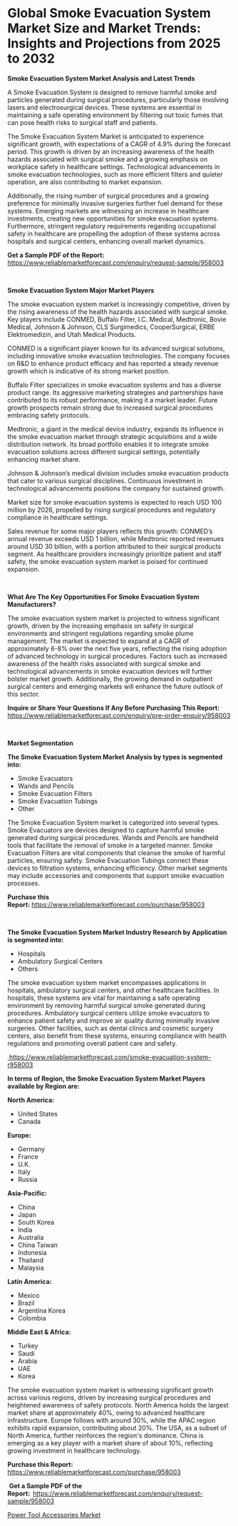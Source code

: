 <p><h1>Global Smoke Evacuation System Market Size and Market Trends: Insights and Projections from 2025 to 2032</h1></p><p><strong>Smoke Evacuation System Market Analysis and Latest Trends</strong></p>
<p><p>A Smoke Evacuation System is designed to remove harmful smoke and particles generated during surgical procedures, particularly those involving lasers and electrosurgical devices. These systems are essential in maintaining a safe operating environment by filtering out toxic fumes that can pose health risks to surgical staff and patients. </p><p>The Smoke Evacuation System Market is anticipated to experience significant growth, with expectations of a CAGR of 4.9% during the forecast period. This growth is driven by an increasing awareness of the health hazards associated with surgical smoke and a growing emphasis on workplace safety in healthcare settings. Technological advancements in smoke evacuation technologies, such as more efficient filters and quieter operation, are also contributing to market expansion. </p><p>Additionally, the rising number of surgical procedures and a growing preference for minimally invasive surgeries further fuel demand for these systems. Emerging markets are witnessing an increase in healthcare investments, creating new opportunities for smoke evacuation systems. Furthermore, stringent regulatory requirements regarding occupational safety in healthcare are propelling the adoption of these systems across hospitals and surgical centers, enhancing overall market dynamics.</p></p>
<p><strong>Get a Sample PDF of the Report:&nbsp;</strong> <a href="https://www.reliablemarketforecast.com/enquiry/request-sample/958003?utm_campaign=1832&utm_medium=2&utm_source=Github&utm_content=ia&utm_term=17022025&utm_id=smoke-evacuation-system">https://www.reliablemarketforecast.com/enquiry/request-sample/958003</a></p>
<p>&nbsp;</p>
<p><strong>Smoke Evacuation System Major Market Players</strong></p>
<p><p>The smoke evacuation system market is increasingly competitive, driven by the rising awareness of the health hazards associated with surgical smoke. Key players include CONMED, Buffalo Filter, I.C. Medical, Medtronic, Bovie Medical, Johnson & Johnson, CLS Surgimedics, CooperSurgical, ERBE Elektromedizin, and Utah Medical Products.</p><p>CONMED is a significant player known for its advanced surgical solutions, including innovative smoke evacuation technologies. The company focuses on R&D to enhance product efficacy and has reported a steady revenue growth which is indicative of its strong market position.</p><p>Buffalo Filter specializes in smoke evacuation systems and has a diverse product range. Its aggressive marketing strategies and partnerships have contributed to its robust performance, making it a market leader. Future growth prospects remain strong due to increased surgical procedures embracing safety protocols.</p><p>Medtronic, a giant in the medical device industry, expands its influence in the smoke evacuation market through strategic acquisitions and a wide distribution network. Its broad portfolio enables it to integrate smoke evacuation solutions across different surgical settings, potentially enhancing market share.</p><p>Johnson & Johnson’s medical division includes smoke evacuation products that cater to various surgical disciplines. Continuous investment in technological advancements positions the company for sustained growth. </p><p>Market size for smoke evacuation systems is expected to reach USD 100 million by 2026, propelled by rising surgical procedures and regulatory compliance in healthcare settings. </p><p>Sales revenue for some major players reflects this growth: CONMED’s annual revenue exceeds USD 1 billion, while Medtronic reported revenues around USD 30 billion, with a portion attributed to their surgical products segment. As healthcare providers increasingly prioritize patient and staff safety, the smoke evacuation system market is poised for continued expansion.</p></p>
<p>&nbsp;</p>
<p><strong>What Are The Key Opportunities For Smoke Evacuation System Manufacturers?</strong></p>
<p><p>The smoke evacuation system market is projected to witness significant growth, driven by the increasing emphasis on safety in surgical environments and stringent regulations regarding smoke plume management. The market is expected to expand at a CAGR of approximately 6-8% over the next five years, reflecting the rising adoption of advanced technology in surgical procedures. Factors such as increased awareness of the health risks associated with surgical smoke and technological advancements in smoke evacuation devices will further bolster market growth. Additionally, the growing demand in outpatient surgical centers and emerging markets will enhance the future outlook of this sector.</p></p>
<p><strong>Inquire or Share Your Questions If Any Before Purchasing This Report:</strong> <a href="https://www.reliablemarketforecast.com/enquiry/pre-order-enquiry/958003?utm_campaign=1832&utm_medium=2&utm_source=Github&utm_content=ia&utm_term=17022025&utm_id=smoke-evacuation-system">https://www.reliablemarketforecast.com/enquiry/pre-order-enquiry/958003</a></p>
<p>&nbsp;</p>
<p><strong>Market Segmentation</strong></p>
<p><strong>The Smoke Evacuation System Market Analysis by types is segmented into:</strong></p>
<p><ul><li>Smoke Evacuators</li><li>Wands and Pencils</li><li>Smoke Evacuation Filters</li><li>Smoke Evacuation Tubings</li><li>Other</li></ul></p>
<p><p>The Smoke Evacuation System market is categorized into several types. Smoke Evacuators are devices designed to capture harmful smoke generated during surgical procedures. Wands and Pencils are handheld tools that facilitate the removal of smoke in a targeted manner. Smoke Evacuation Filters are vital components that cleanse the smoke of harmful particles, ensuring safety. Smoke Evacuation Tubings connect these devices to filtration systems, enhancing efficiency. Other market segments may include accessories and components that support smoke evacuation processes.</p></p>
<p><strong>Purchase this Report:&nbsp;</strong><a href="https://www.reliablemarketforecast.com/purchase/958003?utm_campaign=1832&utm_medium=2&utm_source=Github&utm_content=ia&utm_term=17022025&utm_id=smoke-evacuation-system">https://www.reliablemarketforecast.com/purchase/958003</a></p>
<p>&nbsp;</p>
<p><strong>The Smoke Evacuation System Market Industry Research by Application is segmented into:</strong></p>
<p><ul><li>Hospitals</li><li>Ambulatory Surgical Centers</li><li>Others</li></ul></p>
<p><p>The smoke evacuation system market encompasses applications in hospitals, ambulatory surgical centers, and other healthcare facilities. In hospitals, these systems are vital for maintaining a safe operating environment by removing harmful surgical smoke generated during procedures. Ambulatory surgical centers utilize smoke evacuators to enhance patient safety and improve air quality during minimally invasive surgeries. Other facilities, such as dental clinics and cosmetic surgery centers, also benefit from these systems, ensuring compliance with health regulations and promoting overall patient care and safety.</p></p>
<p><a href="https://www.reliablemarketforecast.com/smoke-evacuation-system-r958003?utm_campaign=1832&utm_medium=2&utm_source=Github&utm_content=ia&utm_term=17022025&utm_id=smoke-evacuation-system">&nbsp;https://www.reliablemarketforecast.com/smoke-evacuation-system-r958003</a></p>
<p><strong>In terms of Region, the Smoke Evacuation System Market Players available by Region are:</strong></p>
<p>
    <p> <strong> North America: </strong>
        <ul>
            <li>United States</li>
            <li>Canada</li>
        </ul>
        </p> 
    <p> <strong> Europe: </strong>
        <ul>
            <li>Germany</li>
            <li>France</li>
            <li>U.K.</li>
            <li>Italy</li>
            <li>Russia</li>
        </ul>
        </p> 
    <p> <strong> Asia-Pacific: </strong>
        <ul>
            <li>China</li>
            <li>Japan</li>
            <li>South Korea</li>
            <li>India</li>
            <li>Australia</li>
            <li>China Taiwan</li>
            <li>Indonesia</li>
            <li>Thailand</li>
            <li>Malaysia</li>
        </ul>
        </p> 
    <p> <strong> Latin America: </strong>
        <ul>
            <li>Mexico</li>
            <li>Brazil</li>
            <li>Argentina Korea</li>
            <li>Colombia</li>
        </ul>
        </p> 
    <p> <strong> Middle East & Africa: </strong>
        <ul>
            <li>Turkey</li>
            <li>Saudi</li>
            <li>Arabia</li>
            <li>UAE</li>
            <li>Korea</li>
        </ul>
    </p>
    </p>
<p><p>The smoke evacuation system market is witnessing significant growth across various regions, driven by increasing surgical procedures and heightened awareness of safety protocols. North America holds the largest market share at approximately 40%, owing to advanced healthcare infrastructure. Europe follows with around 30%, while the APAC region exhibits rapid expansion, contributing about 20%. The USA, as a subset of North America, further reinforces the region's dominance. China is emerging as a key player with a market share of about 10%, reflecting growing investment in healthcare technology.</p></p>
<p><strong>Purchase this Report: </strong><a href="https://www.reliablemarketforecast.com/purchase/958003?utm_campaign=1832&utm_medium=2&utm_source=Github&utm_content=ia&utm_term=17022025&utm_id=smoke-evacuation-system">https://www.reliablemarketforecast.com/purchase/958003</a></p>
<p>&nbsp;<strong>Get a Sample PDF of the Report:&nbsp;&nbsp;</strong><a href="https://www.reliablemarketforecast.com/enquiry/request-sample/958003?utm_campaign=1832&utm_medium=2&utm_source=Github&utm_content=ia&utm_term=17022025&utm_id=smoke-evacuation-system">https://www.reliablemarketforecast.com/enquiry/request-sample/958003</a></p>
<p><strong></strong></p>
<p><p><a href="https://github.com/AKSHATREPORTPRIME/Market-Research-Report-List-7/blob/main/power-tool-accessories-market.md?utm_campaign=1832&utm_medium=2&utm_source=Github&utm_content=ia&utm_term=17022025&utm_id=smoke-evacuation-system">Power Tool Accessories Market</a></p></p>
